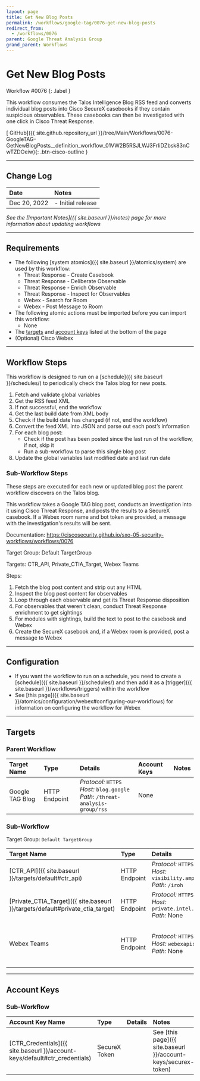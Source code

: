```yaml
---
layout: page
title: Get New Blog Posts
permalink: /workflows/google-tag/0076-get-new-blog-posts
redirect_from:
  - /workflows/0076
parent: Google Threat Analysis Group
grand_parent: Workflows
---
```


# Get New Blog Posts
<div markdown="1">
Workflow #0076
{: .label }
</div>

This workflow consumes the Talos Intelligence Blog RSS feed and converts individual blog posts into Cisco SecureX casebooks if they contain suspicious observables. These casebooks can then be investigated with one click in Cisco Threat Response.

[<i class="fab fa-github mr-1"></i> GitHub]({{ site.github.repository_url }}/tree/Main/Workflows/0076-GoogleTAG-GetNewBlogPosts__definition_workflow_01VW2B5RSJLWJ3FrIiDZbsk83nCwTZDOeiw){: .btn-cisco-outline }

---

## Change Log

| Date | Notes |
|:-----|:------|
| Dec 20, 2022 | - Initial release |

_See the [Important Notes]({{ site.baseurl }}/notes) page for more information about updating workflows_

---

## Requirements
* The following [system atomics]({{ site.baseurl }}/atomics/system) are used by this workflow:
	* Threat Response - Create Casebook
	* Threat Response - Deliberate Observable
	* Threat Response - Enrich Observable
	* Threat Response - Inspect for Observables
	* Webex - Search for Room
	* Webex - Post Message to Room
* The following atomic actions must be imported before you can import this workflow:
	* None
* The [targets](#targets) and [account keys](#account-keys) listed at the bottom of the page
* (Optional) Cisco Webex

---

## Workflow Steps
This workflow is designed to run on a [schedule]({{ site.baseurl }}/schedules/) to periodically check the Talos blog for new posts.

1. Fetch and validate global variables
1. Get the RSS feed XML
1. If not successful, end the workflow
1. Get the last build date from XML body
1. Check if the build date has changed (if not, end the workflow)
1. Convert the feed XML into JSON and parse out each post’s information
1. For each blog post:
	* Check if the post has been posted since the last run of the workflow, if not, skip it
	* Run a sub-workflow to parse this single blog post
1. Update the global variables last modified date and last run date

### Sub-Workflow Steps
These steps are executed for each new or updated blog post the parent workflow discovers on the Talos blog.

This workflow takes a Google TAG blog post, conducts an investigation into it using Cisco Threat Response, and posts the results to a SecureX casebook. If a Webex room name and bot token are provided, a message with the investigation's results will be sent.

Documentation: https://ciscosecurity.github.io/sxo-05-security-workflows/workflows/0076

Target Group: Default TargetGroup

Targets: CTR_API, Private_CTIA_Target, Webex Teams

Steps:
1. Fetch the blog post content and strip out any HTML
1. Inspect the blog post content for observables
1. Loop through each observable and get its Threat Response disposition
1. For observables that weren't clean, conduct Threat Response enrichment to get sightings
1. For modules with sightings, build the text to post to the casebook and Webex
1. Create the SecureX casebook and, if a Webex room is provided, post a message to Webex

---

## Configuration
* If you want the workflow to run on a schedule, you need to create a [schedule]({{ site.baseurl }}/schedules/) and then add it as a [trigger]({{ site.baseurl }}/workflows/triggers) within the workflow
* See [this page]({{ site.baseurl }}/atomics/configuration/webex#configuring-our-workflows) for information on configuring the workflow for Webex

---

## Targets

### Parent Workflow

| Target Name | Type | Details | Account Keys | Notes |
|:------------|:-----|:--------|:-------------|:------|
| Google TAG Blog | HTTP Endpoint | _Protocol:_ `HTTPS`<br />_Host:_ `blog.google`<br />_Path:_ `/threat-analysis-group/rss` | None | |

### Sub-Workflow
Target Group: `Default TargetGroup`

| Target Name | Type | Details | Account Keys | Notes |
|:------------|:-----|:--------|:-------------|:------|
| [CTR_API]({{ site.baseurl }}/targets/default#ctr_api) | HTTP Endpoint | _Protocol:_ `HTTPS`<br />_Host:_ `visibility.amp.cisco.com`<br />_Path:_ `/iroh` | CTR_Credentials | Created by default |
| [Private_CTIA_Target]({{ site.baseurl }}/targets/default#private_ctia_target) | HTTP Endpoint | _Protocol:_ `HTTPS`<br />_Host:_ `private.intel.amp.cisco.com`<br />_Path:_ None | None | Created by default |
| Webex Teams | HTTP Endpoint | _Protocol:_ `HTTPS`<br />_Host:_ `webexapis.com`<br />_Path:_ None | None | Not necessary if Webex activities are removed |

---

## Account Keys

### Sub-Workflow

| Account Key Name | Type | Details | Notes |
|:-----------------|:-----|:--------|:------|
| [CTR_Credentials]({{ site.baseurl }}/account-keys/default#ctr_credentials) | SecureX Token | | See [this page]({{ site.baseurl }}/account-keys/securex-token) |
